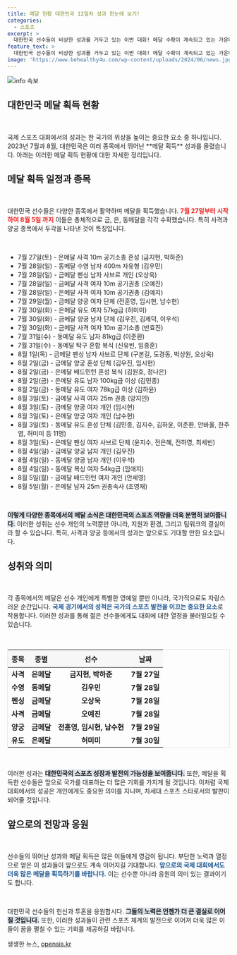 ```yaml
---
title: 메달 현황 대한민국 12일차 성과 한눈에 보기!
categories:
  - 스포츠
excerpt: >
  대한민국 선수들이 비상한 성과를 거두고 있는 이번 대회! 메달 수확이 계속되고 있는 가운데, 은메달부터 금메달까지 쌓이는 영광의 순간들을 그래픽으로 정리했습니다. 클릭해서 응원과 감동의 순간을 확인하세요!
feature_text: >
  대한민국 선수들이 비상한 성과를 거두고 있는 이번 대회! 메달 수확이 계속되고 있는 가운데, 은메달부터 금메달까지 쌓이는 영광의 순간들을 그래픽으로 정리했습니다. 클릭해서 응원과 감동의 순간을 확인하세요!
image: 'https://www.behealthy4u.com/wp-content/uploads/2024/06/news.jpg'
---
```


<p><img src="https://www.behealthy4u.com/wp-content/uploads/2024/06/news.jpg" alt="info 속보" /></p>

<h2 data-ke-size="size26">대한민국 메달 획득 현황</h2>

<p data-ke-size="size16">&nbsp;</p>

<p data-ke-size="size16">국제 스포츠 대회에서의 성과는 한 국가의 위상을 높이는 중요한 요소 중 하나입니다. 2023년 7월과 8월, 대한민국은 여러 종목에서 뛰어난 **메달 획득** 성과를 올렸습니다. 아래는 이러한 메달 획득 현황에 대한 자세한 정리입니다.</p>

<h2 data-ke-size="size26">메달 획득 일정과 종목</h2>

<p data-ke-size="size16">&nbsp;</p>

<p data-ke-size="size16">대한민국 선수들은 다양한 종목에서 활약하며 메달을 획득했습니다. <b><span style="color: #ee2323;">7월 27일부터 시작하여 8월 5일 까지</span></b> 이들은 총체적으로 금, 은, 동메달을 각각 수확했습니다. 특히 사격과 양궁 종목에서 두각을 나타낸 것이 특징입니다.</p>

<p data-ke-size="size16">&nbsp;</p>

<ul>
    <li>7월 27일(토) - 은메달 사격 10m 공기소총 혼성 (금지현, 박하준)</li>
    <li>7월 28일(일) - 동메달 수영 남자 400m 자유형 (김우민)</li>
    <li>7월 28일(일) - 금메달 펜싱 남자 사브르 개인 (오상욱)</li>
    <li>7월 28일(일) - 금메달 사격 여자 10m 공기권총 (오예진)</li>
    <li>7월 28일(일) - 은메달 사격 여자 10m 공기권총 (김예지)</li>
    <li>7월 29일(월) - 금메달 양궁 여자 단체 (전훈영, 임시현, 남수현)</li>
    <li>7월 30일(화) - 은메달 유도 여자 57kg급 (허미미)</li>
    <li>7월 30일(화) - 금메달 양궁 남자 단체 (김우진, 김제덕, 이우석)</li>
    <li>7월 30일(화) - 금메달 사격 여자 10m 공기소총 (반효진)</li>
    <li>7월 31일(수) - 동메달 유도 남자 81kg급 (이준환)</li>
    <li>7월 31일(수) - 동메달 탁구 혼합 복식 (신유빈, 임종훈)</li>
    <li>8월 1일(목) - 금메달 펜싱 남자 사브르 단체 (구본길, 도경동, 박상원, 오상욱)</li>
    <li>8월 2일(금) - 금메달 양궁 혼성 단체 (김우진, 임시현)</li>
    <li>8월 2일(금) - 은메달 배드민턴 혼성 복식 (김원호, 정나은)</li>
    <li>8월 2일(금) - 은메달 유도 남자 100kg급 이상 (김민종)</li>
    <li>8월 2일(금) - 동메달 유도 여자 78kg급 이상 (김하윤)</li>
    <li>8월 3일(토) - 금메달 사격 여자 25m 권총 (양지인)</li>
    <li>8월 3일(토) - 금메달 양궁 여자 개인 (임시현)</li>
    <li>8월 3일(토) - 은메달 양궁 여자 개인 (남수현)</li>
    <li>8월 3일(토) - 동메달 유도 혼성 단체 (김민종, 김지수, 김하윤, 이준환, 안바울, 한주엽, 허미미 등 11명)</li>
    <li>8월 3일(토) - 은메달 펜싱 여자 사브르 단체 (윤지수, 전은혜, 전하영, 최세빈)</li>
    <li>8월 4일(일) - 금메달 양궁 남자 개인 (김우진)</li>
    <li>8월 4일(일) - 동메달 양궁 남자 개인 (이우석)</li>
    <li>8월 4일(일) - 동메달 복싱 여자 54kg급 (임애지)</li>
    <li>8월 5일(월) - 금메달 배드민턴 여자 개인 (안세영)</li>
    <li>8월 5일(월) - 은메달 남자 25m 권총속사 (조영재)</li>
</ul>

<p data-ke-size="size16">&nbsp;</p>

<p data-ke-size="size16"><b><span style="background-color: #21538527;">이렇게 다양한 종목에서의 메달 소식은 대한민국의 스포츠 역량을 더욱 분명히 보여줍니다.</span></b> 이러한 성취는 선수 개인의 노력뿐만 아니라, 지원과 환경, 그리고 팀워크의 결실이라 할 수 있습니다. 특히, 사격과 양궁 등에서의 성과는 앞으로도 기대할 만한 요소입니다.</p>

<h2 data-ke-size="size26">성취와 의미</h2>

<p data-ke-size="size16">&nbsp;</p>

<p data-ke-size="size16">각 종목에서의 메달은 선수 개인에게 특별한 영예일 뿐만 아니라, 국가적으로도 자랑스러운 순간입니다. <b><span style="color: #1a5490;">국제 경기에서의 성적은 국가의 스포츠 발전을 이끄는 중요한 요소</span></b>로 작용합니다. 이러한 성과를 통해 젊은 선수들에게도 대회에 대한 열정을 불러일으킬 수 있습니다.</p>

<p data-ke-size="size16">&nbsp;</p>

<table style="width: 100%; border: 1px solid #ddd;">
    <thead>
        <tr>
            <th style="text-align: center; height: 40px; background-color: #f7f7f7;"><b>종목</b></th>
            <th style="text-align: center; height: 40px; background-color: #f7f7f7;"><b>종별</b></th>
            <th style="text-align: center; height: 40px; background-color: #f7f7f7;"><b>선수</b></th>
            <th style="text-align: center; height: 40px; background-color: #f7f7f7;"><b>날짜</b></th>
        </tr>
    </thead>
    <tbody>
        <tr>
            <td style="text-align: center; height: 17px;"><b>사격</b></td>
            <td style="text-align: center; height: 17px;"><b>은메달</b></td>
            <td style="text-align: center; height: 17px;"><b>금지현, 박하준</b></td>
            <td style="text-align: center; height: 17px;"><b>7월 27일</b></td>
        </tr>
        <tr>
            <td style="text-align: center; height: 17px;"><b>수영</b></td>
            <td style="text-align: center; height: 17px;"><b>동메달</b></td>
            <td style="text-align: center; height: 17px;"><b>김우민</b></td>
            <td style="text-align: center; height: 17px;"><b>7월 28일</b></td>
        </tr>
        <tr>
            <td style="text-align: center; height: 17px;"><b>펜싱</b></td>
            <td style="text-align: center; height: 17px;"><b>금메달</b></td>
            <td style="text-align: center; height: 17px;"><b>오상욱</b></td>
            <td style="text-align: center; height: 17px;"><b>7월 28일</b></td>
        </tr>
        <tr>
            <td style="text-align: center; height: 17px;"><b>사격</b></td>
            <td style="text-align: center; height: 17px;"><b>금메달</b></td>
            <td style="text-align: center; height: 17px;"><b>오예진</b></td>
            <td style="text-align: center; height: 17px;"><b>7월 28일</b></td>
        </tr>
        <tr>
            <td style="text-align: center; height: 17px;"><b>양궁</b></td>
            <td style="text-align: center; height: 17px;"><b>금메달</b></td>
            <td style="text-align: center; height: 17px;"><b>전훈영, 임시현, 남수현</b></td>
            <td style="text-align: center; height: 17px;"><b>7월 29일</b></td>
        </tr>
        <tr>
            <td style="text-align: center; height: 17px;"><b>유도</b></td>
            <td style="text-align: center; height: 17px;"><b>은메달</b></td>
            <td style="text-align: center; height: 17px;"><b>허미미</b></td>
            <td style="text-align: center; height: 17px;"><b>7월 30일</b></td>
        </tr>
    </tbody>
</table>

<p data-ke-size="size16">&nbsp;</p>

<p data-ke-size="size16">이러한 성과는 <b><span style="background-color: #21538527;">대한민국의 스포츠 성장과 발전의 가능성을 보여줍니다.</span></b> 또한, 메달을 획득한 선수들은 앞으로 국가를 대표하는 더 많은 기회를 가지게 될 것입니다. 이처럼 국제 대회에서의 성공은 개인에게도 중요한 의미를 지니며, 차세대 스포츠 스타로서의 발판이 되어줄 것입니다.</p>

<h2 data-ke-size="size26">앞으로의 전망과 응원</h2>

<p data-ke-size="size16">&nbsp;</p>

<p data-ke-size="size16">선수들의 뛰어난 성과와 메달 획득은 많은 이들에게 영감이 됩니다. 부단한 노력과 열정으로 얻은 이 성과들이 앞으로도 계속 이어지길 기대합니다. <b><span style="color: #1a5490;">앞으로의 국제 대회에서도 더욱 많은 메달을 획득하기를 바랍니다.</span></b> 이는 선수뿐 아니라 응원의 의미 있는 결과이기도 합니다.</p>

<p data-ke-size="size16">&nbsp;</p>

<p data-ke-size="size16">대한민국 선수들의 헌신과 투혼을 응원합시다. <b><span style="background-color: #21538527;">그들의 노력은 언젠가 더 큰 결실로 이어질 것입니다.</span></b> 또한, 이러한 성과들이 관련 스포츠 체계의 발전으로 이어져 더욱 많은 이들이 꿈을 펼칠 수 있는 기회를 제공하길 바랍니다.</p>
생생한 뉴스, <a href="https://opensis.kr" rel="dofollow">opensis.kr</a>



